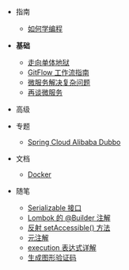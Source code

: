 * 指南
  * [如何学编程](/#如何学编程)
* **基础**
  * [走向单体地狱](走向单体地狱.md)
  * [GitFlow 工作流指南](2019-05-14/)
  * [微服务解决复杂问题](微服务解决复杂问题.md)
  * [再谈微服务](再谈微服务.md)
* 高级
* 专题

  * [Spring Cloud Alibaba Dubbo](Spring-Cloud-Alibaba-Dubbo.md)
* 文档

  * [Docker](docs-docker/)
* 随笔
  * [Serializable 接口](Serializable接口.md)
  * [Lombok 的 @Builder 注解](Lombok的@Builder注解.md)
  * [反射 setAccessible() 方法](反射setAccessible()方法.md)
  * [元注解](元注解.md)
  * [execution 表达式详解](execution表达式详解.md)
  * [生成图形验证码](生成图形验证码.md)

